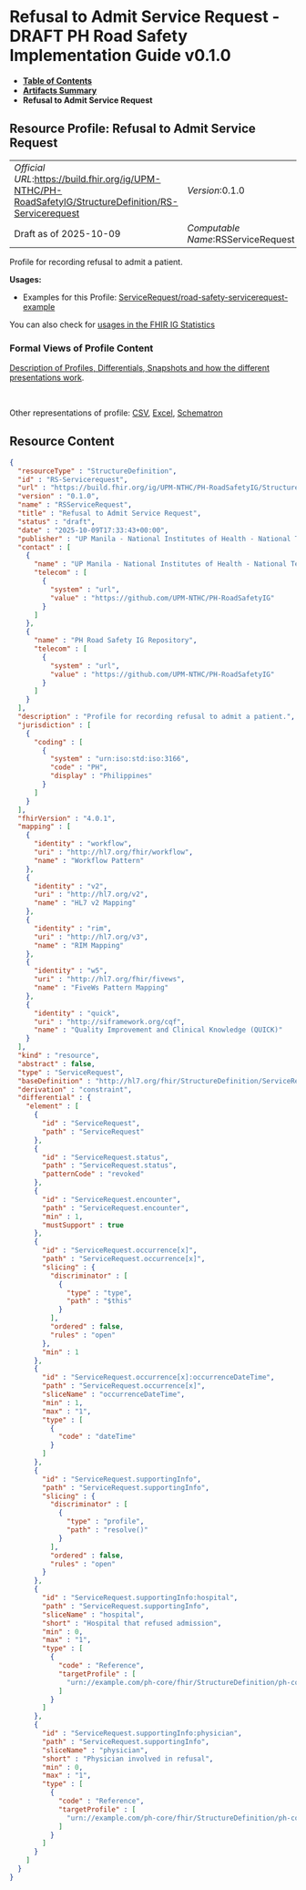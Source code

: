 # Refusal to Admit Service Request - DRAFT PH Road Safety Implementation Guide v0.1.0

* [**Table of Contents**](toc.md)
* [**Artifacts Summary**](artifacts.md)
* **Refusal to Admit Service Request**

## Resource Profile: Refusal to Admit Service Request 

| | |
| :--- | :--- |
| *Official URL*:https://build.fhir.org/ig/UPM-NTHC/PH-RoadSafetyIG/StructureDefinition/RS-Servicerequest | *Version*:0.1.0 |
| Draft as of 2025-10-09 | *Computable Name*:RSServiceRequest |

 
Profile for recording refusal to admit a patient. 

**Usages:**

* Examples for this Profile: [ServiceRequest/road-safety-servicerequest-example](ServiceRequest-road-safety-servicerequest-example.md)

You can also check for [usages in the FHIR IG Statistics](https://packages2.fhir.org/xig/example.fhir.ph.roadsafety|current/StructureDefinition/RS-Servicerequest)

### Formal Views of Profile Content

 [Description of Profiles, Differentials, Snapshots and how the different presentations work](http://build.fhir.org/ig/FHIR/ig-guidance/readingIgs.html#structure-definitions). 

 

Other representations of profile: [CSV](StructureDefinition-RS-Servicerequest.csv), [Excel](StructureDefinition-RS-Servicerequest.xlsx), [Schematron](StructureDefinition-RS-Servicerequest.sch) 



## Resource Content

```json
{
  "resourceType" : "StructureDefinition",
  "id" : "RS-Servicerequest",
  "url" : "https://build.fhir.org/ig/UPM-NTHC/PH-RoadSafetyIG/StructureDefinition/RS-Servicerequest",
  "version" : "0.1.0",
  "name" : "RSServiceRequest",
  "title" : "Refusal to Admit Service Request",
  "status" : "draft",
  "date" : "2025-10-09T17:33:43+00:00",
  "publisher" : "UP Manila - National Institutes of Health - National Telehealth Center",
  "contact" : [
    {
      "name" : "UP Manila - National Institutes of Health - National Telehealth Center",
      "telecom" : [
        {
          "system" : "url",
          "value" : "https://github.com/UPM-NTHC/PH-RoadSafetyIG"
        }
      ]
    },
    {
      "name" : "PH Road Safety IG Repository",
      "telecom" : [
        {
          "system" : "url",
          "value" : "https://github.com/UPM-NTHC/PH-RoadSafetyIG"
        }
      ]
    }
  ],
  "description" : "Profile for recording refusal to admit a patient.",
  "jurisdiction" : [
    {
      "coding" : [
        {
          "system" : "urn:iso:std:iso:3166",
          "code" : "PH",
          "display" : "Philippines"
        }
      ]
    }
  ],
  "fhirVersion" : "4.0.1",
  "mapping" : [
    {
      "identity" : "workflow",
      "uri" : "http://hl7.org/fhir/workflow",
      "name" : "Workflow Pattern"
    },
    {
      "identity" : "v2",
      "uri" : "http://hl7.org/v2",
      "name" : "HL7 v2 Mapping"
    },
    {
      "identity" : "rim",
      "uri" : "http://hl7.org/v3",
      "name" : "RIM Mapping"
    },
    {
      "identity" : "w5",
      "uri" : "http://hl7.org/fhir/fivews",
      "name" : "FiveWs Pattern Mapping"
    },
    {
      "identity" : "quick",
      "uri" : "http://siframework.org/cqf",
      "name" : "Quality Improvement and Clinical Knowledge (QUICK)"
    }
  ],
  "kind" : "resource",
  "abstract" : false,
  "type" : "ServiceRequest",
  "baseDefinition" : "http://hl7.org/fhir/StructureDefinition/ServiceRequest",
  "derivation" : "constraint",
  "differential" : {
    "element" : [
      {
        "id" : "ServiceRequest",
        "path" : "ServiceRequest"
      },
      {
        "id" : "ServiceRequest.status",
        "path" : "ServiceRequest.status",
        "patternCode" : "revoked"
      },
      {
        "id" : "ServiceRequest.encounter",
        "path" : "ServiceRequest.encounter",
        "min" : 1,
        "mustSupport" : true
      },
      {
        "id" : "ServiceRequest.occurrence[x]",
        "path" : "ServiceRequest.occurrence[x]",
        "slicing" : {
          "discriminator" : [
            {
              "type" : "type",
              "path" : "$this"
            }
          ],
          "ordered" : false,
          "rules" : "open"
        },
        "min" : 1
      },
      {
        "id" : "ServiceRequest.occurrence[x]:occurrenceDateTime",
        "path" : "ServiceRequest.occurrence[x]",
        "sliceName" : "occurrenceDateTime",
        "min" : 1,
        "max" : "1",
        "type" : [
          {
            "code" : "dateTime"
          }
        ]
      },
      {
        "id" : "ServiceRequest.supportingInfo",
        "path" : "ServiceRequest.supportingInfo",
        "slicing" : {
          "discriminator" : [
            {
              "type" : "profile",
              "path" : "resolve()"
            }
          ],
          "ordered" : false,
          "rules" : "open"
        }
      },
      {
        "id" : "ServiceRequest.supportingInfo:hospital",
        "path" : "ServiceRequest.supportingInfo",
        "sliceName" : "hospital",
        "short" : "Hospital that refused admission",
        "min" : 0,
        "max" : "1",
        "type" : [
          {
            "code" : "Reference",
            "targetProfile" : [
              "urn://example.com/ph-core/fhir/StructureDefinition/ph-core-organization"
            ]
          }
        ]
      },
      {
        "id" : "ServiceRequest.supportingInfo:physician",
        "path" : "ServiceRequest.supportingInfo",
        "sliceName" : "physician",
        "short" : "Physician involved in refusal",
        "min" : 0,
        "max" : "1",
        "type" : [
          {
            "code" : "Reference",
            "targetProfile" : [
              "urn://example.com/ph-core/fhir/StructureDefinition/ph-core-practitioner"
            ]
          }
        ]
      }
    ]
  }
}

```
